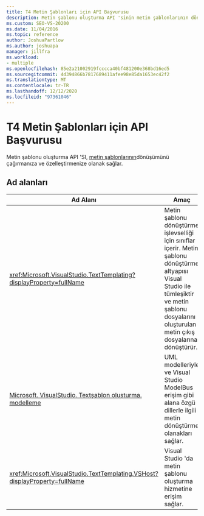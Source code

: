 ```yaml
---
title: T4 Metin Şablonları için API Başvurusu
description: Metin şablonu oluşturma API 'sinin metin şablonlarının dönüşümünü çağırmasına ve özelleştirmenize nasıl izin sağladığını öğrenin.
ms.custom: SEO-VS-20200
ms.date: 11/04/2016
ms.topic: reference
author: JoshuaPartlow
ms.author: joshuapa
manager: jillfra
ms.workload:
- multiple
ms.openlocfilehash: 85e2a21002919fcccca40bf481200e368bd16ed5
ms.sourcegitcommit: 4d394866b7817689411afee98e85da1653ec42f2
ms.translationtype: MT
ms.contentlocale: tr-TR
ms.lasthandoff: 12/12/2020
ms.locfileid: "97361046"
---
```

# <a name="api-reference-for-t4-text-templates"></a>T4 Metin Şablonları için API Başvurusu

Metin şablonu oluşturma API 'SI, [metin şablonlarının](../modeling/code-generation-and-t4-text-templates.md)dönüşümünü çağırmanıza ve özelleştirmenize olanak sağlar.

## <a name="namespaces"></a>Ad alanları

|Ad Alanı|Amaç|
|-|-|
|<xref:Microsoft.VisualStudio.TextTemplating?displayProperty=fullName>|Metin şablonu dönüştürme işlevselliği için sınıflar içerir. Metin şablonu dönüştürme altyapısı Visual Studio ile tümleşiktir ve metin şablonu dosyalarını oluşturulan metin çıkış dosyalarına dönüştürür.|
|[Microsoft. VisualStudio. Textşablon oluşturma. modelleme](/previous-versions/ee844312(v=vs.140))|UML modelleriyle ve Visual Studio ModelBus erişim gibi alana özgü dillerle ilgili metin dönüştürme olanakları sağlar.|
|<xref:Microsoft.VisualStudio.TextTemplating.VSHost?displayProperty=fullName>|Visual Studio 'da metin şablonu oluşturma hizmetine erişim sağlar.|
